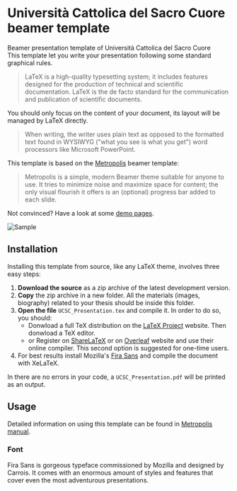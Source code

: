 # Università Cattolica del Sacro Cuore beamer template
Beamer presentation template of Università Cattolica del Sacro Cuore <br />
This template let you write your presentation following some standard graphical rules. 

> LaTeX is a high-quality typesetting system; it includes features designed for the production of technical and scientific documentation. LaTeX is the de facto standard for the communication and publication of scientific documents. 

You should only focus on the content of your document, its layout will be managed by LaTeX directly.

> When writing, the writer uses plain text as opposed to the formatted text found in WYSIWYG ("what you see is what you get") word processors like Microsoft PowerPoint.

This template is based on the [Metropolis](https://github.com/matze/mtheme) beamer template:
> Metropolis is a simple, modern Beamer theme suitable for anyone to use. It tries to minimize noise and maximize space for content; the only visual flourish it offers is an (optional) progress bar added to each slide.

Not convinced? Have a look at some [demo pages](https://i.imgur.com/2VGuLtb.png).

![Sample](https://i.imgur.com/2VGuLtb.png)

## Installation
Installing this template from source, like any LaTeX theme, involves three easy steps:
1. **Download the source** as a zip archive of the latest development version.
2. **Copy** the zip archive in a new folder. All the materials (images, biography) related to your thesis should be inside this folder.
3. **Open the file** `UCSC_Presentation.tex` and compile it. In order to do so, you should:
   - Donwload a full TeX distribution on the [LaTeX Project](https://www.latex-project.org/get/) website. Then donwload a TeX editor.
   - or Register on [ShareLaTeX](https://www.sharelatex.com) or on [Overleaf](https://www.overleaf.com) website and use their online compiler. This second option is suggested for one-time users.
4. For best results install Mozilla's [Fira Sans](https://github.com/bBoxType/FiraSans) and compile the document with XeLaTeX.
   
In there are no errors in your code, a `UCSC_Presentation.pdf` will be printed as an output.

## Usage
Detailed information on using this template can be found in [Metropolis manual](http://ctan.mirror.garr.it/mirrors/CTAN/macros/latex/contrib/beamer-contrib/themes/metropolis/doc/metropolistheme.pdf).

### Font
Fira Sans is gorgeous typeface commissioned by Mozilla and designed by Carrois. It comes with an enormous amount of styles and features that cover even the most adventurous presentations.
